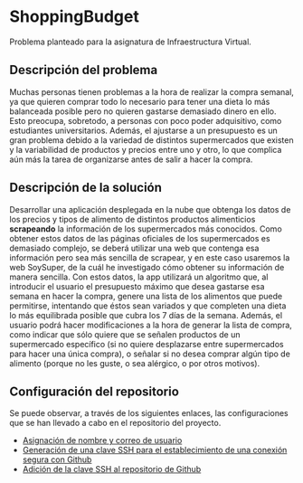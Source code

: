 # ShoppingBudget
Problema planteado para la asignatura de Infraestructura Virtual.

## Descripción del problema
Muchas personas tienen problemas a la hora de realizar la compra semanal, ya que quieren comprar todo lo necesario para tener una dieta lo más balanceada posible pero no quieren gastarse demasiado dinero en ello. Esto preocupa, sobretodo, a personas con poco poder adquisitivo, como estudiantes universitarios. Además, el ajustarse a un presupuesto es un gran problema debido a la variedad de distintos supermercados que existen y la variabilidad de productos y precios entre uno y otro, lo que complica aún más la tarea de organizarse antes de salir a hacer la compra.

## Descripción de la solución
Desarrollar una aplicación desplegada en la nube que obtenga los datos de los precios y tipos de alimento de distintos productos alimenticios **scrapeando** la información de los supermercados más conocidos. Como obtener estos datos de las páginas oficiales de los supermercados es demasiado complejo, se deberá utilizar una web que contenga esa información pero sea más sencilla de scrapear, y en este caso usaremos la web SoySuper, de la cuál he investigado cómo obtener su información de manera sencilla. Con estos datos, la app utilizará un algoritmo que, al introducir el usuario el presupuesto máximo que desea gastarse esa semana en hacer la compra, genere una lista de los alimentos que puede permitirse, intentando que éstos sean variados y que completen una dieta lo más equilibrada posible que cubra los 7 días de la semana. Además, el usuario podrá hacer modificaciones a la hora de generar la lista de compra, como indicar que sólo quiere que se señalen productos de un supermercado específico (si no quiere desplazarse entre supermercados para hacer una única compra), o señalar si no desea comprar algún tipo de alimento (porque no les guste, o sea alérgico, o por otros motivos).

## Configuración del repositorio
Se puede observar, a través de los siguientes enlaces, las configuraciones que se han llevado a cabo en el repositorio del proyecto.
- [Asignación de nombre y correo de usuario](./configuracion/nombre_correo.png)
- [Generación de una clave SSH para el establecimiento de una conexión segura con Github](./configuracion/generar_clave.png)
- [Adición de la clave SSH al repositorio de Github](./configuracion/añadir_clave.png) 

